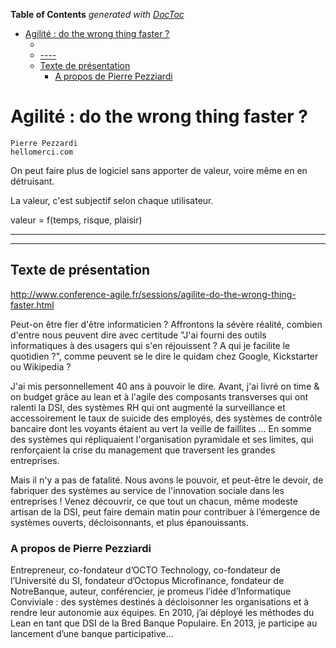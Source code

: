 <!-- START doctoc generated TOC please keep comment here to allow auto update -->
<!-- DON'T EDIT THIS SECTION, INSTEAD RE-RUN doctoc TO UPDATE -->
**Table of Contents**  *generated with [DocToc](https://github.com/thlorenz/doctoc)*

- [Agilité : do the wrong thing faster ?](#agilit%C3%A9--do-the-wrong-thing-faster-)
  - [](#)
  - [----](#----)
  - [Texte de présentation](#texte-de-pr%C3%A9sentation)
    - [A propos de Pierre Pezziardi](#a-propos-de-pierre-pezziardi)

<!-- END doctoc generated TOC please keep comment here to allow auto update -->

# Agilité : do the wrong thing faster ?
    Pierre Pezzardi
    hellomerci.com

On peut faire plus de logiciel sans apporter de valeur, voire même en en détruisant.

La valeur, c'est subjectif selon chaque utilisateur.

valeur = f(temps, risque, plaisir)

----
----
## Texte de présentation
http://www.conference-agile.fr/sessions/agilite-do-the-wrong-thing-faster.html

Peut-on être fier d'être informaticien ? Affrontons la sévère réalité, combien d'entre nous peuvent dire avec certitude "J'ai fourni des outils informatiques à des usagers qui s'en réjouissent ? A qui je facilite le quotidien ?", comme peuvent se le dire le quidam chez Google, Kickstarter ou Wikipedia ?

J'ai mis personnellement 40 ans à pouvoir le dire. Avant, j'ai livré on time & on budget grâce au lean et à l'agile des composants transverses qui ont ralenti la DSI, des systèmes RH qui ont augmenté la surveillance et accessoirement le taux de suicide des employés, des systèmes de contrôle bancaire dont les voyants étaient au vert la veille de faillites ... En somme des systèmes qui répliquaient l'organisation pyramidale et ses limites, qui renforçaient la crise du management que traversent les grandes entreprises.

Mais il n'y a pas de fatalité. Nous avons le pouvoir, et peut-être le devoir, de fabriquer des systèmes au service de l'innovation sociale dans les entreprises ! Venez découvrir, ce que tout un chacun, même modeste artisan de la DSI, peut faire demain matin pour contribuer à l’émergence de systèmes ouverts, décloisonnants, et plus épanouissants.

### A propos de Pierre Pezziardi

Entrepreneur, co-fondateur d’OCTO Technology, co-fondateur de l’Université du SI, fondateur d’Octopus Microfinance, fondateur de NotreBanque, auteur, conférencier, je promeus l’idée d’Informatique Conviviale : des systèmes destinés à décloisonner les organisations et à rendre leur autonomie aux équipes. En 2010, j’ai déployé les méthodes du Lean en tant que DSI de la Bred Banque Populaire. En 2013, je participe au lancement d’une banque participative...
